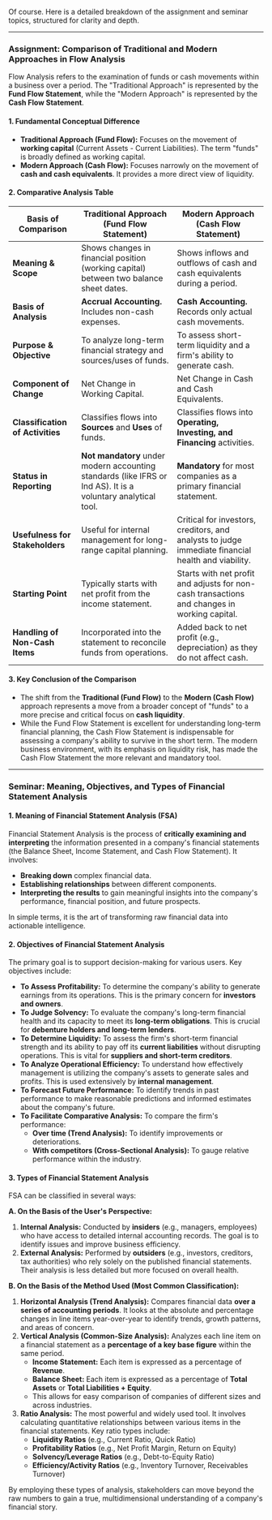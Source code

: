 Of course. Here is a detailed breakdown of the assignment and seminar topics, structured for clarity and depth.

---

### **Assignment: Comparison of Traditional and Modern Approaches in Flow Analysis**

Flow Analysis refers to the examination of funds or cash movements within a business over a period. The "Traditional Approach" is represented by the **Fund Flow Statement**, while the "Modern Approach" is represented by the **Cash Flow Statement**.

#### **1. Fundamental Conceptual Difference**

*   **Traditional Approach (Fund Flow):** Focuses on the movement of **working capital** (Current Assets - Current Liabilities). The term "funds" is broadly defined as working capital.
*   **Modern Approach (Cash Flow):** Focuses narrowly on the movement of **cash and cash equivalents**. It provides a more direct view of liquidity.

#### **2. Comparative Analysis Table**

| Basis of Comparison       | Traditional Approach (Fund Flow Statement) | Modern Approach (Cash Flow Statement) |
| ------------------------- | ------------------------------------------ | ------------------------------------- |
| **Meaning & Scope**       | Shows changes in financial position (working capital) between two balance sheet dates. | Shows inflows and outflows of cash and cash equivalents during a period. |
| **Basis of Analysis**     | **Accrual Accounting.** Includes non-cash expenses. | **Cash Accounting.** Records only actual cash movements. |
| **Purpose & Objective**   | To analyze long-term financial strategy and sources/uses of funds. | To assess short-term liquidity and a firm's ability to generate cash. |
| **Component of Change**   | Net Change in Working Capital.             | Net Change in Cash and Cash Equivalents. |
| **Classification of Activities** | Classifies flows into **Sources** and **Uses** of funds. | Classifies flows into **Operating, Investing, and Financing** activities. |
| **Status in Reporting**   | **Not mandatory** under modern accounting standards (like IFRS or Ind AS). It is a voluntary analytical tool. | **Mandatory** for most companies as a primary financial statement. |
| **Usefulness for Stakeholders** | Useful for internal management for long-range capital planning. | Critical for investors, creditors, and analysts to judge immediate financial health and viability. |
| **Starting Point**        | Typically starts with net profit from the income statement. | Starts with net profit and adjusts for non-cash transactions and changes in working capital. |
| **Handling of Non-Cash Items** | Incorporated into the statement to reconcile funds from operations. | Added back to net profit (e.g., depreciation) as they do not affect cash. |

#### **3. Key Conclusion of the Comparison**

*   The shift from the **Traditional (Fund Flow)** to the **Modern (Cash Flow)** approach represents a move from a broader concept of "funds" to a more precise and critical focus on **cash liquidity**.
*   While the Fund Flow Statement is excellent for understanding long-term financial planning, the Cash Flow Statement is indispensable for assessing a company's ability to survive in the short term. The modern business environment, with its emphasis on liquidity risk, has made the Cash Flow Statement the more relevant and mandatory tool.

---

### **Seminar: Meaning, Objectives, and Types of Financial Statement Analysis**

#### **1. Meaning of Financial Statement Analysis (FSA)**
Financial Statement Analysis is the process of **critically examining and interpreting** the information presented in a company's financial statements (the Balance Sheet, Income Statement, and Cash Flow Statement). It involves:
*   **Breaking down** complex financial data.
*   **Establishing relationships** between different components.
*   **Interpreting the results** to gain meaningful insights into the company's performance, financial position, and future prospects.

In simple terms, it is the art of transforming raw financial data into actionable intelligence.

#### **2. Objectives of Financial Statement Analysis**
The primary goal is to support decision-making for various users. Key objectives include:

*   **To Assess Profitability:** To determine the company's ability to generate earnings from its operations. This is the primary concern for **investors and owners**.
*   **To Judge Solvency:** To evaluate the company's long-term financial health and its capacity to meet its **long-term obligations**. This is crucial for **debenture holders and long-term lenders**.
*   **To Determine Liquidity:** To assess the firm's short-term financial strength and its ability to pay off its **current liabilities** without disrupting operations. This is vital for **suppliers and short-term creditors**.
*   **To Analyze Operational Efficiency:** To understand how effectively management is utilizing the company's assets to generate sales and profits. This is used extensively by **internal management**.
*   **To Forecast Future Performance:** To identify trends in past performance to make reasonable predictions and informed estimates about the company's future.
*   **To Facilitate Comparative Analysis:** To compare the firm's performance:
    *   **Over time (Trend Analysis):** To identify improvements or deteriorations.
    *   **With competitors (Cross-Sectional Analysis):** To gauge relative performance within the industry.

#### **3. Types of Financial Statement Analysis**
FSA can be classified in several ways:

**A. On the Basis of the User's Perspective:**
1.  **Internal Analysis:** Conducted by **insiders** (e.g., managers, employees) who have access to detailed internal accounting records. The goal is to identify issues and improve business efficiency.
2.  **External Analysis:** Performed by **outsiders** (e.g., investors, creditors, tax authorities) who rely solely on the published financial statements. Their analysis is less detailed but more focused on overall health.

**B. On the Basis of the Method Used (Most Common Classification):**
1.  **Horizontal Analysis (Trend Analysis):** Compares financial data **over a series of accounting periods**. It looks at the absolute and percentage changes in line items year-over-year to identify trends, growth patterns, and areas of concern.
2.  **Vertical Analysis (Common-Size Analysis):** Analyzes each line item on a financial statement as a **percentage of a key base figure** within the same period.
    *   **Income Statement:** Each item is expressed as a percentage of **Revenue**.
    *   **Balance Sheet:** Each item is expressed as a percentage of **Total Assets** or **Total Liabilities + Equity**.
    *   This allows for easy comparison of companies of different sizes and across industries.
3.  **Ratio Analysis:** The most powerful and widely used tool. It involves calculating quantitative relationships between various items in the financial statements. Key ratio types include:
    *   **Liquidity Ratios** (e.g., Current Ratio, Quick Ratio)
    *   **Profitability Ratios** (e.g., Net Profit Margin, Return on Equity)
    *   **Solvency/Leverage Ratios** (e.g., Debt-to-Equity Ratio)
    *   **Efficiency/Activity Ratios** (e.g., Inventory Turnover, Receivables Turnover)

By employing these types of analysis, stakeholders can move beyond the raw numbers to gain a true, multidimensional understanding of a company's financial story.
